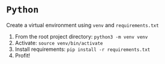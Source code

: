 # `Python`

Create a virtual environment using `venv` and `requirements.txt`  
1. From the root project directory: `python3 -m venv venv`
2. Activate: `source venv/bin/activate`  
3. Install requirements: `pip install -r requirements.txt`  
4. Profit! 
